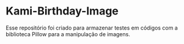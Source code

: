 # Kami-Birthday-Image
Esse repositório foi criado para armazenar testes em códigos com a biblioteca Pillow para a manipulação de imagens.
